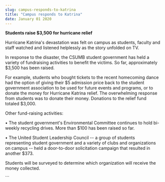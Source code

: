 ```yaml
---
slug: campus-responds-to-katrina
title: "Campus responds to Katrina"
date: January 01 2020
---
```


 
<p><strong>Students raise $3,500 for hurricane relief</strong></p>
<p>
  Hurricane Katrina's devastation was felt on campus as students, faculty and
  staff watched and listened helplessly as the story unfolded on TV.
</p>
<p>
  In response to the disaster, the CSUMB student government has held a variety
  of fundraising activities to benefit the victims. So far, approximately $3,500
  has been raised.
</p>
<p>
  For example, students who bought tickets to the recent homecoming dance had
  the option of giving their $5 admission price back to the student government
  association to be used for future events and programs, or to donate the money
  for Hurricane Katrina relief. The overwhelming response from students was to
  donate their money. Donations to the relief fund totaled $3,000.
</p>
<p>Other fund-raising activities:</p>
<p>
  • The student government's Environmental Committee continues to hold bi-weekly
  recycling drives. More than $100 has been raised so far.
</p>
<p>
  • The United Student Leadership Council -- a group of students representing
  student government and a variety of clubs and organizations on campus -- held
  a door-to-door solicitation campaign that resulted in another $373.
</p>
<p>
  Students will be surveyed to determine which organization will receive the
  money collected.
</p>
```
